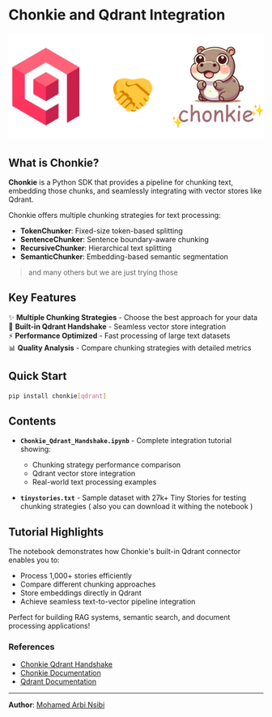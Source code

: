 # Chonkie and Qdrant Integration

<!-- ![Chonkie Logo](assets/chonkie.png) -->
![handshake](assets/handshake.png)

## What is Chonkie?
**Chonkie** is a Python SDK that provides a pipeline for chunking text, embedding those chunks, and seamlessly integrating with vector stores like Qdrant.



Chonkie offers multiple chunking strategies for text processing:

- **TokenChunker**: Fixed-size token-based splitting
- **SentenceChunker**: Sentence boundary-aware chunking  
- **RecursiveChunker**: Hierarchical text splitting
- **SemanticChunker**: Embedding-based semantic segmentation
> and many others but we are just trying those 
## Key Features

✨ **Multiple Chunking Strategies** - Choose the best approach for your data  
🔗 **Built-in Qdrant Handshake** - Seamless vector store integration  
⚡ **Performance Optimized** - Fast processing of large text datasets  
📊 **Quality Analysis** - Compare chunking strategies with detailed metrics  

## Quick Start

```bash
pip install chonkie[qdrant]
```

## Contents

- **`Chonkie_Qdrant_Handshake.ipynb`** - Complete integration tutorial showing:
  - Chunking strategy performance comparison
  - Qdrant vector store integration
  - Real-world text processing examples
  
- **`tinystories.txt`** - Sample dataset with 27k+ Tiny Stories for testing chunking strategies ( also you can download it withing the notebook )

## Tutorial Highlights

The notebook demonstrates how Chonkie's built-in Qdrant connector enables you to:
- Process 1,000+ stories efficiently
- Compare different chunking approaches
- Store embeddings directly in Qdrant
- Achieve seamless text-to-vector pipeline integration

Perfect for building RAG systems, semantic search, and document processing applications! 

### References 
* [Chonkie Qdrant Handshake](https://docs.chonkie.ai/python-sdk/handshakes/qdrant-handshake)
* [Chonkie Documentation](https://docs.chonkie.ai/python-sdk/getting-started/introduction)
* [Qdrant Documentation](https://qdrant.tech/documentation/)

---

**Author**: [Mohamed Arbi Nsibi](https://www.linkedin.com/in/mohammed-arbi-nsibi-584a43241/) 


